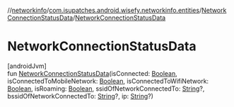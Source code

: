 //[networkinfo](../../../index.md)/[com.isupatches.android.wisefy.networkinfo.entities](../index.md)/[NetworkConnectionStatusData](index.md)/[NetworkConnectionStatusData](-network-connection-status-data.md)

# NetworkConnectionStatusData

[androidJvm]\
fun [NetworkConnectionStatusData](-network-connection-status-data.md)(isConnected: [Boolean](https://kotlinlang.org/api/latest/jvm/stdlib/kotlin/-boolean/index.html), isConnectedToMobileNetwork: [Boolean](https://kotlinlang.org/api/latest/jvm/stdlib/kotlin/-boolean/index.html), isConnectedToWifiNetwork: [Boolean](https://kotlinlang.org/api/latest/jvm/stdlib/kotlin/-boolean/index.html), isRoaming: [Boolean](https://kotlinlang.org/api/latest/jvm/stdlib/kotlin/-boolean/index.html), ssidOfNetworkConnectedTo: [String](https://kotlinlang.org/api/latest/jvm/stdlib/kotlin/-string/index.html)?, bssidOfNetworkConnectedTo: [String](https://kotlinlang.org/api/latest/jvm/stdlib/kotlin/-string/index.html)?, ip: [String](https://kotlinlang.org/api/latest/jvm/stdlib/kotlin/-string/index.html)?)
